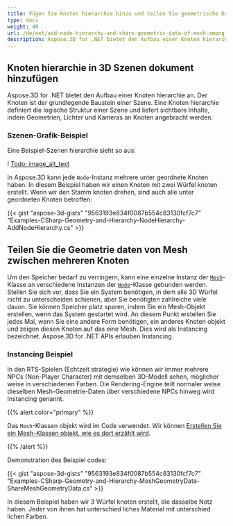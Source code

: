 ```yaml
---
title: Fügen Sie Knoten hierarchie hinzu und teilen Sie geometrische Daten von Mesh unter mehreren Knoten der 3D-Szene
type: docs
weight: 40
url: /de/net/add-node-hierarchy-and-share-geometric-data-of-mesh-among-multiple-nodes-of-3d-scene/
description: Aspose.3D for .NET bietet den Aufbau einer Knoten hierarchie an. Der Knoten ist der grundlegende Baustein einer Szene. Eine Knoten hierarchie definiert die logische Struktur einer Szene und liefert sichtbare Inhalte, indem Geometrien, Lichter und Kameras an Knoten angebracht werden.
---
```

##  **Knoten hierarchie in 3D Szenen dokument hinzufügen**
Aspose.3D for .NET bietet den Aufbau einer Knoten hierarchie an. Der Knoten ist der grundlegende Baustein einer Szene. Eine Knoten hierarchie definiert die logische Struktur einer Szene und liefert sichtbare Inhalte, indem Geometrien, Lichter und Kameras an Knoten angebracht werden.
###  **Szenen-Grafik-Beispiel**
Eine Beispiel-Szenen hierarchie sieht so aus:

! [Todo: image_alt_text](add-node-hierarchy-and-share-geometric-data-of-mesh-among-multiple-nodes-of-3d-scene_1.png)

In Aspose.3D kann jede `Node`-Instanz mehrere unter geordnete Knoten haben. In diesem Beispiel haben wir einen Knoten mit zwei Würfel knoten erstellt. Wenn wir den Stamm knoten drehen, sind auch alle unter geordneten Knoten betroffen:

{{< gist "aspose-3d-gists" "9563193e834f0087b554c83130fcf7c7" "Examples-CSharp-Geometry-and-Hierarchy-NodeHierarchy-AddNodeHierarchy.cs" >}}
##  **Teilen Sie die Geometrie daten von Mesh zwischen mehreren Knoten**
Um den Speicher bedarf zu verringern, kann eine einzelne Instanz der [`Mesh`](https://reference.aspose.com/3d/net/aspose.threed.entities/mesh)-Klasse an verschiedene Instanzen der [`Node`](https://reference.aspose.com/3d/net/aspose.threed/node)-Klasse gebunden werden. Stellen Sie sich vor, dass Sie ein System benötigen, in dem alle 3D Würfel nicht zu unterscheiden schienen, aber Sie benötigten zahlreiche viele davon. Sie können Speicher platz sparen, indem Sie ein Mesh-Objekt erstellen, wenn das System gestartet wird. An diesem Punkt erstellen Sie jedes Mal, wenn Sie eine andere Form benötigen, ein anderes Knoten objekt und zeigen diesen Knoten auf das eine Mesh. Dies wird als Instancing bezeichnet. Aspose.3D for .NET APIs erlauben Instancing.
###  **Instancing Beispiel**
In den RTS-Spielen (Echtzeit strategie) wie können wir immer mehrere NPCs (Non-Player Character) mit demselben 3D-Modell sehen, möglicher weise in verschiedenen Farben. Die Rendering-Engine teilt normaler weise dieselben Mesh-Geometrie-Daten über verschiedene NPCs hinweg wird Instancing genannt.

{{% alert color="primary" %}}

Das `Mesh`-Klassen objekt wird im Code verwendet. Wir können [Erstellen Sie ein Mesh-Klassen objekt, wie es dort erzählt wird](/3d/de/net/create-3d-mesh-and-scene/).

{{% /alert %}}

Demonstration des Beispiel codes:

{{< gist "aspose-3d-gists" "9563193e834f0087b554c83130fcf7c7" "Examples-CSharp-Geometry-and-Hierarchy-MeshGeometryData-ShareMeshGeometryData.cs" >}}

In diesem Beispiel haben wir 3 Würfel knoten erstellt, die dasselbe Netz haben. Jeder von ihnen hat unterschied liches Material mit unterschied lichen Farben.
